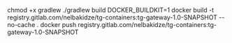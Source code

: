 chmod +x gradlew
./gradlew build
DOCKER_BUILDKIT=1 docker build -t registry.gitlab.com/nelbakidze/tg-containers:tg-gateway-1.0-SNAPSHOT --no-cache .
docker push registry.gitlab.com/nelbakidze/tg-containers:tg-gateway-1.0-SNAPSHOT
